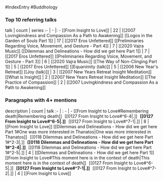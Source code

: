 #IndexEntry #Buddhology

### Top 10 referring talks
talk | count | series
:- | - |: -
[[From Insight to Love]] | 22 | [[2007 Lovingkindness and Compassion As a Path to Awakening]]
[[Logos in the Garden of Souls Part 1]] | 17 | [[2017 Eros Unfettered]]
[[Preliminaries Regarding Voice, Movement, and Gesture - Part 4]] | 7 | [[2020 Vajra Music]]
[[Dilemmas and Delineations - How did we get here Part 1]] | 7 | [[2017 Eros Unfettered]]
[[Preliminaries Regarding Voice, Movement, and Gesture - Part 3]] | 6 | [[2020 Vajra Music]]
[[The Way of Non-Clinging Part 1]] | 5 | [[2017 Eros Unfettered]]
[[Equanimity (talk)]] | 5 | [[2006 New Year's Retreat]]
[[Joy (talk)]] | 3 | [[2007 New Years Retreat Insight Meditation]]
[[What is Insight]] | 2 | [[2007 New Years Retreat Insight Meditation]]
[[The Practice of Compassion]] | 2 | [[2007 Lovingkindness and Compassion As a Path to Awakening]]

### Paragraphs with 4+ mentions
description | count | talk
:- | : - | -
[[From Insight to Love#Remembering death\|Remembering death]] &nbsp;&nbsp;[[0127 From Insight to Love#^6-4\|.]] &nbsp; **[[0127 From Insight to Love#^6-5\|.]]** &nbsp; [[0127 From Insight to Love#^7-1\|.]] | 8 | [[From Insight to Love]]
[[Dilemmas and Delineations - How did we get here Part 1#One was more interested in Thanatos\|One was more interested in Thanatos]] &nbsp;&nbsp;[[0118 Dilemmas and Delineations - How did we get here Part 1#^2-3\|.]] &nbsp; **[[0118 Dilemmas and Delineations - How did we get here Part 1#^2-4\|.]]** &nbsp; [[0118 Dilemmas and Delineations - How did we get here Part 1#^2-5\|.]] | 4 | [[Dilemmas and Delineations - How did we get here Part 1]]
[[From Insight to Love#This moment here is in the context of death\|This moment here is in the context of death]] &nbsp;&nbsp;[[0127 From Insight to Love#^6-5\|.]] &nbsp; **[[0127 From Insight to Love#^7-1\|.]]** &nbsp; [[0127 From Insight to Love#^7-2\|.]] | 4 | [[From Insight to Love]]

